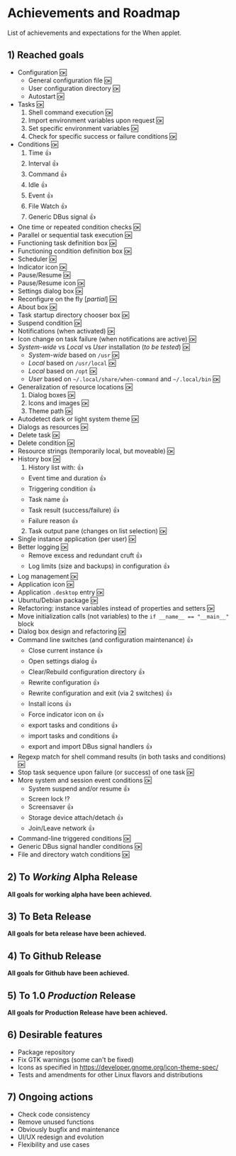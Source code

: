 # Achievements and Roadmap

List of achievements and expectations for the When applet.


## 1) Reached goals

* Configuration :ok:
  - General configuration file :ok:
  - User configuration directory :ok:
  - Autostart :ok:
* Tasks :ok:
  1. Shell command execution :ok:
  2. Import environment variables upon request :ok:
  3. Set specific environment variables :ok:
  4. Check for specific success or failure conditions :ok:
* Conditions :ok:
  1. Time :+1:
  2. Interval :+1:
  3. Command :+1:
  4. Idle :+1:
  5. Event :+1:
  6. File Watch :+1:
  7. Generic DBus signal :+1:
* One time or repeated condition checks :ok:
* Parallel or sequential task execution :ok:
* Functioning task definition box :ok:
* Functioning condition definition box :ok:
* Scheduler :ok:
* Indicator icon :ok:
* Pause/Resume :ok:
* Pause/Resume icon :ok:
* Settings dialog box :ok:
* Reconfigure on the fly [*partial*] :ok:
* About box :ok:
* Task startup directory chooser box :ok:
* Suspend condition :ok:
* Notifications (when activated) :ok:
* Icon change on task failure (when notifications are active) :ok:
* *System-wide* vs *Local* vs *User* installation (*to be tested*) :ok:
  - *System-wide* based on `/usr` :ok:
  - *Local* based on `/usr/local` :ok:
  - *Local* based on `/opt` :ok:
  - *User* based on `~/.local/share/when-command` and `~/.local/bin` :ok:
* Generalization of resource locations :ok:
  1. Dialog boxes :ok:
  2. Icons and images :ok:
  3. Theme path :ok:
* Autodetect dark or light system theme :ok:
* Dialogs as resources :ok:
* Delete task :ok:
* Delete condition :ok:
* Resource strings (temporarily local, but moveable) :ok:
* History box :ok:
  1. History list with: :+1:
    - Event time and duration :+1:
    - Triggering condition :+1:
    - Task name :+1:
    - Task result (success/failure) :+1:
    - Failure reason :+1:
  2. Task output pane (changes on list selection) :ok:
* Single instance application (per user) :ok:
* Better logging :ok:
  - Remove excess and redundant cruft :+1:
  - Log limits (size and backups) in configuration :+1:
* Log management :ok:
* Application icon :ok:
* Application `.desktop` entry :ok:
* Ubuntu/Debian package :ok:
* Refactoring: instance variables instead of properties and setters :ok:
* Move initialization calls (not variables) to the `if __name__ == "__main__"` block
* Dialog box design and refactoring :ok:
* Command line switches (and configuration maintenance) :+1:
  - Close current instance  :+1:
  - Open settings dialog  :+1:
  - Clear/Rebuild configuration directory  :+1:
  - Rewrite configuration  :+1:
  - Rewrite configuration and exit (via 2 switches)  :+1:
  - Install icons  :+1:
  - Force indicator icon on  :+1:
  - export tasks and conditions :+1:
  - import tasks and conditions  :+1:
  - export and import DBus signal handlers :+1:
* Regexp match for shell command results (in both tasks and conditions) :ok:
* Stop task sequence upon failure (or success) of one task :ok:
* More system and session event conditions :ok:
  - System suspend and/or resume :+1:
  - Screen lock :interrobang:
  - Screensaver :+1:
  - Storage device attach/detach :+1:
  - Join/Leave network :+1:
* Command-line triggered conditions :ok:
* Generic DBus signal handler conditions :ok:
* File and directory watch conditions :ok:


## 2) To *Working* Alpha Release

**All goals for working alpha have been achieved.**


## 3) To Beta Release

**All goals for beta release have been achieved.**


## 4) To Github Release

**All goals for Github have been achieved.**


## 5) To 1.0 *Production* Release

**All goals for Production Release have been achieved.**


## 6) Desirable features

* Package repository
* Fix GTK warnings (some can't be fixed)
* Icons as specified in https://developer.gnome.org/icon-theme-spec/
* Tests and amendments for other Linux flavors and distributions


## 7) Ongoing actions

* Check code consistency
* Remove unused functions
* Obviously bugfix and maintenance
* UI/UX redesign and evolution
* Flexibility and use cases

